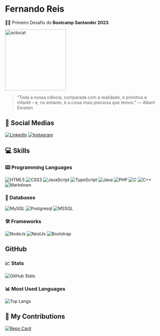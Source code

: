 # Fernando Reis

🎉🎉 Primeiro Desafio do **Bootcamp Santander 2023**.

<img src="https://imgur.com/Su998MI.png" alt="octocat" width="200" height="200">

> "Toda a nossa ciência, comparada com a realidade, é primitiva e infantil – e, no entanto, é a coisa mais preciosa que temos." — Albert Einstein

## 📸 Social Medias
[![LinkedIn](https://img.shields.io/badge/LinkedIn-ba324f?style=for-the-badge&logo=linkedin)](https://www.linkedin.com/in/fernando-filipe-reis/)
[![Instagram](https://img.shields.io/badge/Instagram-ba324f?style=for-the-badge&logo=instagram&logoColor=FFF)](https://www.instagram.com/fernando.filipereis/)

## 💻 Skills
### ⌨️ Programming Languages
![HTML5](https://img.shields.io/badge/HTML5-ba324f?style=for-the-badge&logo=html5&logoColor=FFF)
![CSS3](https://img.shields.io/badge/CSS3-ba324f?style=for-the-badge&logo=css3&logoColor=FFF)
![JavaScript](https://img.shields.io/badge/JavaScript-ba324f?style=for-the-badge&logo=javascript&logoColor=FFF)
![TypeScript](https://img.shields.io/badge/TypeScript-ba324f?style=for-the-badge&logo=typescript&logoColor=FFF)
![Java](https://img.shields.io/badge/Java-ba324f?style=for-the-badge&logo=java&logoColor=FFF)
![PHP](https://img.shields.io/badge/Php-ba324f?style=for-the-badge&logo=php&logoColor=FFF)
![C](https://img.shields.io/badge/C-ba324f?style=for-the-badge&logo=c&logoColor=FFF)
![C++](https://img.shields.io/badge/C%2B%2B-ba324f?style=for-the-badge&logo=c%2B%2B&logoColor=FFF)
![Markdown](https://img.shields.io/badge/Markdown-ba324f?style=for-the-badge&logo=markdown&logoColor=FFF)

### 💾 Databases
![MySQL](https://img.shields.io/badge/MYSQL-ba324f?style=for-the-badge&logo=mysql&logoColor=FFF)
![Postgresql](https://img.shields.io/badge/Postgresql-ba324f?style=for-the-badge&logo=postgresql&logoColor=FFF)
![MSSQL](https://img.shields.io/badge/MSSQL-ba324f?style=for-the-badge&logo=microsoftsqlserver&logoColor=FFF)

### 🛠️ Frameworks
![NodeJs](https://img.shields.io/badge/Nodejs-ba324f?style=for-the-badge&logo=node.js&logoColor=FFF)
![NestJs](https://img.shields.io/badge/NestJs-ba324f?style=for-the-badge&logo=nestjs&logoColor=FFF)
![Bootstrap](https://img.shields.io/badge/Bootstrap-ba324f?style=for-the-badge&logo=bootstrap&logoColor=FFF)

## GitHub
### 📈 Stats
![GitHub Stats](https://github-readme-stats.vercel.app/api?username=fernandofilipe&theme=transparent&bg_color=ba324f&border_color=FFF&show_icons=true&icon_color=FFF&title_color=FFF&text_color=FFF)

### 📊 Most Used Languages
![Top Langs](https://github-readme-stats-git-masterrstaa-rickstaa.vercel.app/api/top-langs/?username=fernandofilipe&bg_color=ba324f&border_color=FFF&title_color=FFF&text_color=FFF)

## 🤝 My Contributions
[![Repo Card](https://github-readme-stats.vercel.app/api/pin/?username=fernandofilipe&repo=dio-lab-open-source&bg_color=ba324f&border_color=FFF&show_icons=true&icon_color=FFF&title_color=FFF&text_color=FFF)](https://github.com/fernandofilipe/dio-lab-open-source)